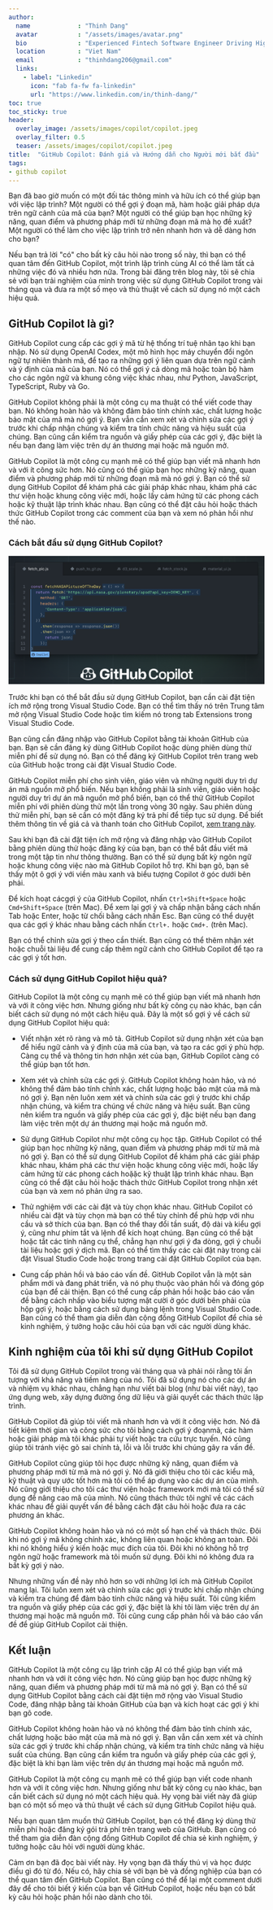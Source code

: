 ```yaml
---
author:
  name             : "Thinh Dang"
  avatar           : "/assets/images/avatar.png"
  bio              : "Experienced Fintech Software Engineer Driving High-Performance Solutions"
  location         : "Viet Nam"
  email            : "thinhdang206@gmail.com"
  links:
    - label: "Linkedin"
      icon: "fab fa-fw fa-linkedin"
      url: "https://www.linkedin.com/in/thinh-dang/"
toc: true
toc_sticky: true
header:
  overlay_image: /assets/images/copilot/copilot.jpeg
  overlay_filter: 0.5 
  teaser: /assets/images/copilot/copilot.jpeg
title:  "GitHub Copilot: Đánh giá và Hướng dẫn cho Người mới bắt đầu"
tags: 
- github copilot
---
```


Bạn đã bao giờ muốn có một đối tác thông minh và hữu ích có thể giúp bạn với việc lập trình? Một người có thể gợi ý đoạn mã, hàm hoặc giải pháp dựa trên ngữ cảnh của mã của bạn? Một người có thể giúp bạn học những kỹ năng, quan điểm và phương pháp mới từ những đoạn mã mà họ đề xuất? Một người có thể làm cho việc lập trình trở nên nhanh hơn và dễ dàng hơn cho bạn?

Nếu bạn trả lời "có" cho bất kỳ câu hỏi nào trong số này, thì bạn có thể quan tâm đến GitHub Copilot, một trình lập trình cùng AI có thể làm tất cả những việc đó và nhiều hơn nữa. Trong bài đăng trên blog này, tôi sẽ chia sẻ với bạn trải nghiệm của mình trong việc sử dụng GitHub Copilot trong vài tháng qua và đưa ra một số mẹo và thủ thuật về cách sử dụng nó một cách hiệu quả.

## GitHub Copilot là gì?

GitHub Copilot cung cấp các gợi ý mã từ hệ thống trí tuệ nhân tạo khi bạn nhập. Nó sử dụng OpenAI Codex, một mô hình học máy chuyển đổi ngôn ngữ tự nhiên thành mã, để tạo ra những gợi ý liên quan dựa trên ngữ cảnh và ý định của mã của bạn. Nó có thể gợi ý cả dòng mã hoặc toàn bộ hàm cho các ngôn ngữ và khung công việc khác nhau, như Python, JavaScript, TypeScript, Ruby và Go.

GitHub Copilot không phải là một công cụ ma thuật có thể viết code thay bạn. Nó không hoàn hảo và không đảm bảo tính chính xác, chất lượng hoặc bảo mật của mã mà nó gợi ý. Bạn vẫn cần xem xét và chỉnh sửa các gợi ý trước khi chấp nhận chúng và kiểm tra tính chức năng và hiệu suất của chúng. Bạn cũng cần kiểm tra nguồn và giấy phép của các gợi ý, đặc biệt là nếu bạn đang làm việc trên dự án thương mại hoặc mã nguồn mở.

GitHub Copilot là một công cụ mạnh mẽ có thể giúp bạn viết mã nhanh hơn và với ít công sức hơn. Nó cũng có thể giúp bạn học những kỹ năng, quan điểm và phương pháp mới từ những đoạn mã mà nó gợi ý. Bạn có thể sử dụng GitHub Copilot để khám phá các giải pháp khác nhau, khám phá các thư viện hoặc khung công việc mới, hoặc lấy cảm hứng từ các phong cách hoặc kỹ thuật lập trình khác nhau. Bạn cũng có thể đặt câu hỏi hoặc thách thức GitHub Copilot trong các comment của bạn và xem nó phản hồi như thế nào.

### Cách bắt đầu sử dụng GitHub Copilot?

![copilot-b](../assets/images/copilot/copilot-blog-hero.webp)

Trước khi bạn có thể bắt đầu sử dụng GitHub Copilot, bạn cần cài đặt tiện ích mở rộng trong Visual Studio Code. Bạn có thể tìm thấy nó trên Trung tâm mở rộng Visual Studio Code hoặc tìm kiếm nó trong tab Extensions trong Visual Studio Code.

Bạn cũng cần đăng nhập vào GitHub Copilot bằng tài khoản GitHub của bạn. Bạn sẽ cần đăng ký dùng GitHub Copilot hoặc dùng phiên dùng thử miễn phí để sử dụng nó. Bạn có thể đăng ký GitHub Copilot trên trang web của GitHub hoặc trong cài đặt Visual Studio Code.

GitHub Copilot miễn phí cho sinh viên, giáo viên và những người duy trì dự án mã nguồn mở phổ biến. Nếu bạn không phải là sinh viên, giáo viên hoặc người duy trì dự án mã nguồn mở phổ biến, bạn có thể thử GitHub Copilot miễn phí với phiên dùng thử một lần trong vòng 30 ngày. Sau phiên dùng thử miễn phí, bạn sẽ cần có một đăng ký trả phí để tiếp tục sử dụng. Để biết thêm thông tin về giá cả và thanh toán cho GitHub Copilot, [xem trang này](https://github.com/features/copilot#pricing).

Sau khi bạn đã cài đặt tiện ích mở rộng và đăng nhập vào GitHub Copilot bằng phiên dùng thử hoặc đăng ký của bạn, bạn có thể bắt đầu viết mã trong một tập tin như thông thường. Bạn có thể sử dụng bất kỳ ngôn ngữ hoặc khung công việc nào mà GitHub Copilot hỗ trợ. Khi bạn gõ, bạn sẽ thấy một ô gợi ý với viền màu xanh và biểu tượng Copilot ở góc dưới bên phải.

Để kích hoạt cácgợi ý của GitHub Copilot, nhấn `Ctrl+Shift+Space` hoặc `Cmd+Shift+Space` (trên Mac). Để xem lại gợi ý và chấp nhận bằng cách nhấn Tab hoặc Enter, hoặc từ chối bằng cách nhấn Esc. Bạn cũng có thể duyệt qua các gợi ý khác nhau bằng cách nhấn `Ctrl+.` hoặc `Cmd+.` (trên Mac).

Bạn có thể chỉnh sửa gợi ý theo cần thiết. Bạn cũng có thể thêm nhận xét hoặc chuỗi tài liệu để cung cấp thêm ngữ cảnh cho GitHub Copilot để tạo ra các gợi ý tốt hơn.

### Cách sử dụng GitHub Copilot hiệu quả?

GitHub Copilot là một công cụ mạnh mẽ có thể giúp bạn viết mã nhanh hơn và với ít công việc hơn. Nhưng giống như bất kỳ công cụ nào khác, bạn cần biết cách sử dụng nó một cách hiệu quả. Đây là một số gợi ý về cách sử dụng GitHub Copilot hiệu quả:

- Viết nhận xét rõ ràng và mô tả. GitHub Copilot sử dụng nhận xét của bạn để hiểu ngữ cảnh và ý định của mã của bạn, và tạo ra các gợi ý phù hợp. Càng cụ thể và thông tin hơn nhận xét của bạn, GitHub Copilot càng có thể giúp bạn tốt hơn.
- Xem xét và chỉnh sửa các gợi ý. GitHub Copilot không hoàn hảo, và nó không thể đảm bảo tính chính xác, chất lượng hoặc bảo mật của mã mà nó gợi ý. Bạn nên luôn xem xét và chỉnh sửa các gợi ý trước khi chấp nhận chúng, và kiểm tra chúng về chức năng và hiệu suất. Bạn cũng nên kiểm tra nguồn và giấy phép của các gợi ý, đặc biệt nếu bạn đang làm việc trên một dự án thương mại hoặc mã nguồn mở.
- Sử dụng GitHub Copilot như một công cụ học tập. GitHub Copilot có thể giúp bạn học những kỹ năng, quan điểm và phương pháp mới từ mã mà nó gợi ý. Bạn có thể sử dụng GitHub Copilot để khám phá các giải pháp khác nhau, khám phá các thư viện hoặc khung công việc mới, hoặc lấy cảm hứng từ các phong cách hoặặc kỹ thuật lập trình khác nhau. Bạn cũng có thể đặt câu hỏi hoặc thách thức GitHub Copilot trong nhận xét của bạn và xem nó phản ứng ra sao.

- Thử nghiệm với các cài đặt và tùy chọn khác nhau. GitHub Copilot có nhiều cài đặt và tùy chọn mà bạn có thể tùy chỉnh để phù hợp với nhu cầu và sở thích của bạn. Bạn có thể thay đổi tần suất, độ dài và kiểu gợi ý, cũng như phím tắt và lệnh để kích hoạt chúng. Bạn cũng có thể bật hoặc tắt các tính năng cụ thể, chẳng hạn như gợi ý đa dòng, gợi ý chuỗi tài liệu hoặc gợi ý dịch mã. Bạn có thể tìm thấy các cài đặt này trong cài đặt Visual Studio Code hoặc trong trang cài đặt GitHub Copilot của bạn.

- Cung cấp phản hồi và báo cáo vấn đề. GitHub Copilot vẫn là một sản phẩm mới và đang phát triển, và nó phụ thuộc vào phản hồi và đóng góp của bạn để cải thiện. Bạn có thể cung cấp phản hồi hoặc báo cáo vấn đề bằng cách nhấp vào biểu tượng mặt cười ở góc dưới bên phải của hộp gợi ý, hoặc bằng cách sử dụng bảng lệnh trong Visual Studio Code. Bạn cũng có thể tham gia diễn đàn cộng đồng GitHub Copilot để chia sẻ kinh nghiệm, ý tưởng hoặc câu hỏi của bạn với các người dùng khác.

## Kinh nghiệm của tôi khi sử dụng GitHub Copilot

Tôi đã sử dụng GitHub Copilot trong vài tháng qua và phải nói rằng tôi ấn tượng với khả năng và tiềm năng của nó. Tôi đã sử dụng nó cho các dự án và nhiệm vụ khác nhau, chẳng hạn như viết bài blog (như bài viết này), tạo ứng dụng web, xây dựng đường ống dữ liệu và giải quyết các thách thức lập trình.

GitHub Copilot đã giúp tôi viết mã nhanh hơn và với ít công việc hơn. Nó đã tiết kiệm thời gian và công sức cho tôi bằng cách gợi ý đoạnmã, các hàm hoặc giải pháp mà tôi khác phải tự viết hoặc tra cứu trực tuyến. Nó cũng giúp tôi tránh việc gõ sai chính tả, lỗi và lỗi trước khi chúng gây ra vấn đề.

GitHub Copilot cũng giúp tôi học được những kỹ năng, quan điểm và phương pháp mới từ mã mà nó gợi ý. Nó đã giới thiệu cho tôi các kiểu mã, kỹ thuật và quy ước tốt hơn mà tôi có thể áp dụng vào các dự án của mình. Nó cũng giới thiệu cho tôi các thư viện hoặc framework mới mà tôi có thể sử dụng để nâng cao mã của mình. Nó cũng thách thức tôi nghĩ về các cách khác nhau để giải quyết vấn đề bằng cách đặt câu hỏi hoặc đưa ra các phương án khác.

GitHub Copilot không hoàn hảo và nó có một số hạn chế và thách thức. Đôi khi nó gợi ý mã không chính xác, không liên quan hoặc không an toàn. Đôi khi nó không hiểu ý kiến hoặc mục đích của tôi. Đôi khi nó không hỗ trợ ngôn ngữ hoặc framework mà tôi muốn sử dụng. Đôi khi nó không đưa ra bất kỳ gợi ý nào.

Nhưng những vấn đề này nhỏ hơn so với những lợi ích mà GitHub Copilot mang lại. Tôi luôn xem xét và chỉnh sửa các gợi ý trước khi chấp nhận chúng và kiểm tra chúng để đảm bảo tính chức năng và hiệu suất. Tôi cũng kiểm tra nguồn và giấy phép của các gợi ý, đặc biệt là khi tôi làm việc trên dự án thương mại hoặc mã nguồn mở. Tôi cũng cung cấp phản hồi và báo cáo vấn đề để giúp GitHub Copilot cải thiện.

## Kết luận

GitHub Copilot là một công cụ lập trình cặp AI có thể giúp bạn viết mã nhanh hơn và với ít công việc hơn. Nó cũng giúp bạn học được những kỹ năng, quan điểm và phương pháp mới từ mã mà nó gợi ý. Bạn có thể sử dụng GitHub Copilot bằng cách cài đặt tiện mở rộng vào Visual Studio Code, đăng nhập bằng tài khoản GitHub của bạn và kích hoạt các gợi ý khi bạn gõ code.

GitHub Copilot không hoàn hảo và nó không thể đảm bảo tính chính xác, chất lượng hoặc bảo mật của mã mà nó gợi ý. Bạn vẫn cần xem xét và chỉnh sửa các gợi ý trước khi chấp nhận chúng, và kiểm tra tính chức năng và hiệu suất của chúng. Bạn cũng cần kiểm tra nguồn và giấy phép của các gợi ý, đặc biệt là khi bạn làm việc trên dự án thương mại hoặc mã nguồn mở.

GitHub Copilot là một công cụ mạnh mẽ có thể giúp bạn viết code nhanh hơn và với ít công việc hơn. Nhưng giống như bất kỳ công cụ nào khác, bạn cần biết cách sử dụng nó một cách hiệu quả. Hy vọng bài viết này đã giúp bạn có một số mẹo và thủ thuật về cách sử dụng GitHub Copilot hiệu quả.

Nếu bạn quan tâm muốn thử GitHub Copilot, bạn có thể đăng ký dùng thử miễn phí hoặc đăng ký gói trả phí trên trang web của GitHub. Bạn cũng có thể tham gia diễn đàn cộng đồng GitHub Copilot để chia sẻ kinh nghiệm, ý tưởng hoặc câu hỏi với người dùng khác.

Cảm ơn bạn đã đọc bài viết này. Hy vọng bạn đã thấy thú vị và học được điều gì đó từ đó. Nếu có, hãy chia sẻ với bạn bè và đồng nghiệp của bạn có thể quan tâm đến GitHub Copilot. Bạn cũng có thể để lại một comment dưới đây để cho tôi biết ý kiến của bạn về GitHub Copilot, hoặc nếu bạn có bất kỳ câu hỏi hoặc phản hồi nào dành cho tôi.